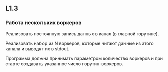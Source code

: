 ## L1.3
### Работа нескольких воркеров
Реализовать постоянную запись данных в канал (в главной горутине).

Реализовать набор из N воркеров, которые читают данные из этого канала и выводят их в stdout.

Программа должна принимать параметром количество воркеров и при старте создавать указанное число горутин-воркеров.
